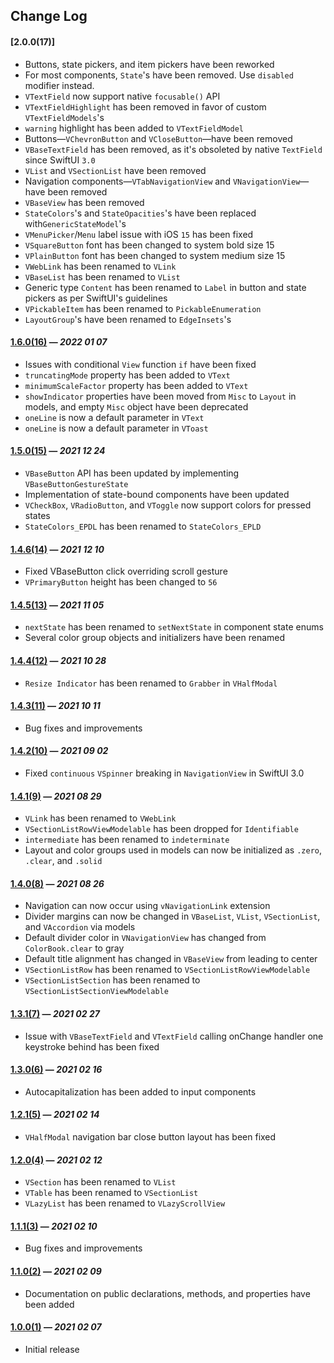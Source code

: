 ## Change Log

#### [2.0.0(17)]

- Buttons, state pickers, and item pickers have been reworked
- For most components, `State`'s have been removed. Use `disabled` modifier instead.
- `VTextField` now support native `focusable()` API
- `VTextFieldHighlight` has been removed in favor of custom `VTextFieldModels`'s
- `warning` highlight has been added to `VTextFieldModel`
- Buttons—`VChevronButton` and `VCloseButton`—have been removed
- `VBaseTextField` has been removed, as it's obsoleted by native `TextField` since SwiftUI `3.0`
- `VList` and `VSectionList` have been removed
- Navigation components—`VTabNavigationView` and `VNavigationView`—have been removed
- `VBaseView` has been removed
- `StateColors`'s and `StateOpacities`'s have been replaced with`GenericStateModel`'s
- `VMenuPicker`/`Menu` label issue with iOS `15` has been fixed
- `VSquareButton` font has been changed to system bold size 15
- `VPlainButton` font has been changed to system medium size 15
- `VWebLink` has been renamed to `VLink`
- `VBaseList` has been renamed to `VList`
- Generic type `Content` has been renamed to `Label` in button and state pickers as per SwiftUI's guidelines 
- `VPickableItem` has been renamed to `PickableEnumeration`
- `LayoutGroup`'s have been renamed to `EdgeInsets`'s

#### [1.6.0(16)](https://github.com/VakhoKontridze/VComponents/releases/download/1.6.0/VComponents.xcframework.zip) — *2022 01 07*

- Issues with conditional `View` function `if` have been fixed
- `truncatingMode` property has been added to `VText`
- `minimumScaleFactor` property has been added to `VText`
- `showIndicator` properties have been moved from `Misc` to `Layout` in models, and empty `Misc` object have been deprecated
- `oneLine` is now a default parameter in `VText`
- `oneLine` is now a default parameter in `VToast`

#### [1.5.0(15)](https://github.com/VakhoKontridze/VComponents/releases/download/1.5.0/VComponents.xcframework.zip) — *2021 12 24*

- `VBaseButton` API has been updated by implementing `VBaseButtonGestureState`
- Implementation of state-bound components have been updated
- `VCheckBox`, `VRadioButton`, and `VToggle` now support colors for pressed states
- `StateColors_EPDL` has been renamed to `StateColors_EPLD`

#### [1.4.6(14)](https://github.com/VakhoKontridze/VComponents/releases/download/1.4.6/VComponents.xcframework.zip) — *2021 12 10*

- Fixed VBaseButton click overriding scroll gesture
- `VPrimaryButton` height has been changed to `56`

#### [1.4.5(13)](https://github.com/VakhoKontridze/VComponents/releases/download/1.4.5/VComponents.xcframework.zip) — *2021 11 05*

- `nextState` has been renamed to `setNextState` in component state enums
- Several color group objects and initializers have been renamed

#### [1.4.4(12)](https://github.com/VakhoKontridze/VComponents/releases/download/1.4.4/VComponents.xcframework.zip) — *2021 10 28*

- `Resize Indicator` has been renamed to `Grabber` in `VHalfModal`

#### [1.4.3(11)](https://github.com/VakhoKontridze/VComponents/releases/download/1.4.3/VComponents.xcframework.zip) — *2021 10 11*

- Bug fixes and improvements

#### [1.4.2(10)](https://github.com/VakhoKontridze/VComponents/releases/download/1.4.2/VComponents.xcframework.zip) — *2021 09 02*

- Fixed `continuous` `VSpinner` breaking in `NavigationView` in SwiftUI 3.0

#### [1.4.1(9)](https://github.com/VakhoKontridze/VComponents/releases/download/1.4.1/VComponents.xcframework.zip) — *2021 08 29*

- `VLink` has been renamed to `VWebLink`
- `VSectionListRowViewModelable` has been dropped for `Identifiable`
- `intermediate` has been renamed to `indeterminate`
- Layout and color groups used in models can now be initialized as `.zero`, `.clear`, and `.solid`

#### [1.4.0(8)](https://github.com/VakhoKontridze/VComponents/releases/download/1.4.0/VComponents.xcframework.zip) — *2021 08 26*

- Navigation can now occur using `vNavigationLink` extension
- Divider margins can now be changed in `VBaseList`, `VList`, `VSectionList`, and `VAccordion` via models
- Default divider color in `VNavigationView` has changed from `ColorBook.clear` to gray
- Default title alignment has changed in `VBaseView` from leading to center
- `VSectionListRow` has been renamed to `VSectionListRowViewModelable`
- `VSectionListSection` has been renamed to `VSectionListSectionViewModelable`

#### [1.3.1(7)](https://github.com/VakhoKontridze/VComponents/releases/download/1.1.1/VComponents.xcframework.zip) — *2021 02 27*

- Issue with `VBaseTextField` and `VTextField` calling onChange handler one keystroke behind has been fixed

#### [1.3.0(6)](https://github.com/VakhoKontridze/VComponents/releases/download/1.3.0/VComponents.xcframework.zip) — *2021 02 16*

- Autocapitalization has been added to input components

#### [1.2.1(5)](https://github.com/VakhoKontridze/VComponents/releases/download/1.2.1/VComponents.xcframework.zip) — *2021 02 14*

- `VHalfModal` navigation bar close button layout has been fixed

#### [1.2.0(4)](https://github.com/VakhoKontridze/VComponents/releases/download/1.2.0/VComponents.xcframework.zip) — *2021 02 12*

- `VSection` has been renamed to `VList`
- `VTable` has been renamed to `VSectionList`
- `VLazyList` has been renamed to `VLazyScrollView`

#### [1.1.1(3)](https://github.com/VakhoKontridze/VComponents/releases/download/1.1.1/VComponents.xcframework.zip) — *2021 02 10*

- Bug fixes and improvements

#### [1.1.0(2)](https://github.com/VakhoKontridze/VComponents/releases/download/1.1.0/VComponents.xcframework.zip) — *2021 02 09*

- Documentation on public declarations, methods, and properties have been added

#### [1.0.0(1)](https://github.com/VakhoKontridze/VComponents/releases/download/1.0.0/VComponents.xcframework.zip) — *2021 02 07*

- Initial release
